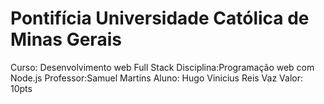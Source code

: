 # Pontifícia Universidade Católica de Minas Gerais 

Curso: Desenvolvimento web Full Stack 
Disciplina:Programação web com Node.js 
Professor:Samuel Martins 
Aluno: Hugo Vinicius Reis Vaz 
Valor: 10pts
